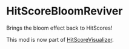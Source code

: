 # HitScoreBloomReviver
Brings the bloom effect back to HitScores!

This mod is now part of [HitScoreVisualizer](https://github.com/ErisApps/HitScoreVisualizer/).
